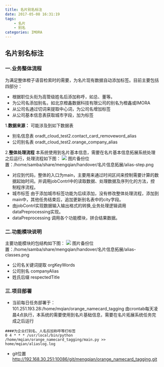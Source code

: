 ```yaml
---
title: 名片别名标注
date: 2017-05-08 16:31:19
tags:
    - 名片
    - 别名
categories: IMORA
---
```


## 名片别名标注


### 一.业务整体流程

为满足整体橙子语音检索时的需要，为名片现有数据自动添加标签。目前主要包括四部分：

* 根据职位头衔为高管级姓名后添加称呼，如总、董等。
* 为公司名添加别名，如北京橙鑫数据科技有限公司的别名为橙鑫或IMORA
* 从公司名通过切词来提取中心词，为公司名增加标签
* 从公司基本信息表获取城市字段，加为标签

1.**数据来源：**
可能涉及到如下数据表

* 别名信息表
oradt_cloud_test2.contact_card_removeword_alias
* 公司别名表
oradt_cloud_test2.orange_company_alias

2.**整体处理流程**
本系统使用到名片基本信息，需要在名片基本信息拓展系统处理之后运行，处理流程如下图：
![](http://wx3.sinaimg.cn/mw690/006nSoSwly1ffe26sy9vpj30l40dc3z3.jpg)
图片备份位置：/home/samba/share/mengqian/handover/名片信息拓展/alias-step.png

* 对应到代码，整体的入口为main，主要用来通过时间区间来控制需要计算的数据起始时间。并调用jobContrl中的读取数据、处理数据及序列化的方法，控制程序流程。
* 城市标签
由于添加城市标签功能为后续添加，没有修改整体处理流程，添加到main中，其他任务结束后，追加更新别名表中的city字段。
* 由jobContrl实现数据输入输出格式的转换,业务处理逻辑调用dataPreprocessing实现。
* dataPreprocessing 调用各个功能模块，拼合结果数据。


###  二.功能模块说明
主要功能模块的包结构如下图：
![](http://wx1.sinaimg.cn/mw690/006nSoSwly1ffe1e2slwuj30q50c60vb.jpg)
图片备份位置：/home/samba/share/mengqian/handover/名片信息拓展/alias-classes.png

* 公司名关键词提取
orgKeyWords
* 公司别名
companyAlias
* 姓氏后缀
respectedTitle

### 三.项目部署

* 当前每日任务部署于： 101.251.193.28:/home/mqian/orange_namecard_tagging
由crontab每天凌晨4点执行，本系统的需要使用到名片基础信息，需要在名片拓展系统任务完成之后运行
```
####为企业打别名、人名后加称呼等打标签
0 4 * * * /usr/local/bin/python /home/mqian/orange_namecard_tagging/main.py >>
home/mqian/aliaslog.log
```
* git位置
http://192.168.30.251:10086/git/mengqian/orange_namecard_tagging.git
